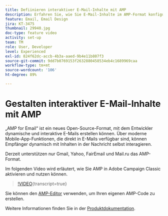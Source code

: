 ```yaml
---
title: Defiinieren interaktiver E-Mail-Inhalte mit AMP
description: Erfahren Sie, wie Sie E-Mail-Inhalte im AMP-Format konfigurieren.
feature: Email, Email Design
jira: KT-3475
thumbnail: 29940.jpg
doc-type: feature video
activity: set-up
team: TM
role: User, Developer
level: Experienced
exl-id: 824f62dc-accb-4b3a-aaed-9b4e11b807f3
source-git-commit: 9dd7b0769153f2632880458534eb4c1689969caa
workflow-type: tm+mt
source-wordcount: '106'
ht-degree: 89%

---
```


# Gestalten interaktiver E-Mail-Inhalte mit AMP

„AMP for Email“ ist ein neues Open-Source-Format, mit dem Entwickler dynamische und interaktive E-Mails erstellen können. Über moderne Mobile-App-Funktionen, die direkt in E-Mails verfügbar sind, können Empfänger dynamisch mit Inhalten in der Nachricht selbst interagieren.

Derzeit unterstützen nur Gmail, Yahoo, FairEmail und Mail.ru das AMP-Format.

Im folgenden Video wird erläutert, wie Sie AMP in Adobe Campaign Classic aktivieren und nutzen können.

>[!VIDEO](https://video.tv.adobe.com/v/29940?quality=12&learn=on){transcript=true}

Sie können den [AMP-Editor](https://playground.amp.dev/) verwenden, um Ihren eigenen AMP-Code zu erstellen.

Weitere Informationen finden Sie in der [Produktdokumentation](https://experienceleague.adobe.com/docs/campaign-classic/using/sending-messages/sending-emails/defining-interactive-content.html?lang=de#about-amp-for-email).

